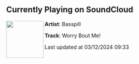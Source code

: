## Currently Playing on SoundCloud

[<img align="left" width="100" src="https://i1.sndcdn.com/artworks-7ctP7DlX2KAG-0-t500x500.jpg">](https://soundcloud.com/basspill/worry-bout-me?in=saxurn/sets/w-stream)

**Artist**: Basspill 

**Track**: Worry Bout Me!

Last updated at 03/12/2024 09:33

